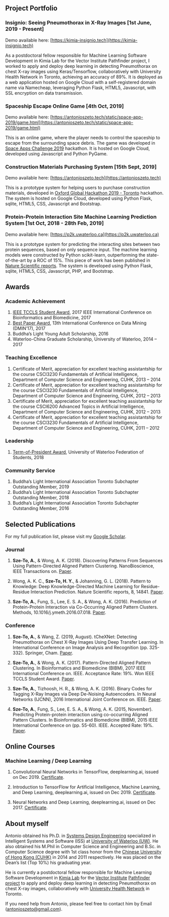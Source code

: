 ## Project Portfolio

### Insignio: Seeing Pneumothorax in X-Ray Images [1st June, 2019 - Present]
Demo available here: [https://kimia-insignio.tech](https://kimia-insignio.tech)

As a postdoctoral fellow responsible for Machine Learning Software Development in Kimia Lab for the Vector Institute Pathfinder project, I worked to apply and deploy deep learning in detecting Pneumothorax on chest X-ray images using Keras/Tensorflow, collaboratively with University Health Network in Toronto, achieving an accuracy of 89%. It is deployed as a web application hosted on Google Cloud with a self-registered domain name via Namecheap, leveraging Python Flask, HTML5, Javascript, with SSL encryption on data transmission.

### Spaceship Escape Online Game [4th Oct, 2019]
Demo available here: [https://antonioszeto.tech/static/space-app-2019/game.html](https://antonioszeto.tech/static/space-app-2019/game.html)

This is an online game, where the player needs to control the spaceship to escape from the surrounding space debris. The game was developed in [Space Apps Challenge 2019](https://www.spaceappschallenge.org/) hackathon. It is hosted on Google Cloud, developed using Javascript and Python PyGame. 

### Construction Materials Purchasing System [15th Sept, 2019]
Demo available here: [https://antonioszeto.tech](https://antonioszeto.tech)

This is a prototype system for helping users to purchase construction materials, developed in [Oxford Global Hackathon 2019 - Toronto](https://www.hackworks.com/en/OxfordHackathonToronto) hackathon. The system is hosted on Google Cloud, developed using Python Flask, sqlite, HTML5, CSS, Javascript and Bootstrap. 

### Protein-Protein Interaction Site Machine Learning Prediction System [1st Oct, 2018 - 28th Feb, 2019]
Demo available here: [https://p2k.uwaterloo.ca](https://p2k.uwaterloo.ca)

This is a prototype system for predicting the interacting sites between two protein sequences, based on only sequence input. The machine learning models were constructed by Python scikit-learn, outperforming the state-of-the-art by a ROC of 15%. This piece of work has been published in [Nature Scientific reports](https://www.nature.com/articles/s41598-018-32834-z). The system is developed using Python Flask, sqlite, HTML5, CSS, Javascript, PHP, and Bootstrap.

## Awards

### Academic Achievement
1. [IEEE TCCLS Student Award](https://antonioszeto.files.wordpress.com/2017/11/2017_11_15_02.jpg), 2017 IEEE International Conference on Bioinformatics and Biomedicine, 2017
2. [Best Paper Award](https://antonioszeto.files.wordpress.com/2013/04/best-paper-awad.jpg), 13th International Conference on Data Mining (DMIN’17), 2017
3. Buddha’s Light Young Adult Scholarship, 2016
4. Waterloo-China Graduate Scholarship, University of Waterloo, 2014 – 2017

### Teaching Excellence
1. Certificate of Merit, appreciation for excellent teaching assistantship for the course CSCI3230 Fundamentals of Artificial Intelligence, Department of Computer Science and Engineering, CUHK, 2013 – 2014
2. Certificate of Merit, appreciation for excellent teaching assistantship for the course CSCI3230 Fundamentals of Artificial Intelligence, Department of Computer Science and Engineering, CUHK, 2012 – 2013
3. Certificate of Merit, appreciation for excellent teaching assistantship for the course CSCI6200 Advanced Topics in Artificial Intelligence, Department of Computer Science and Engineering, CUHK, 2012 – 2013
4. Certificate of Merit, appreciation for excellent teaching assistantship for the course CSCI3230 Fundamentals of Artificial Intelligence, Department of Computer Science and Engineering, CUHK, 2011 – 2012

### Leadership
1. [Term-of-President Award](https://antonioszeto.files.wordpress.com/2018/08/20180716_03.jpg), University of Waterloo Federation of Students, 2018

### Community Service
1. Buddha’s Light International Association Toronto Subchapter Outstanding Member, 2019
2. Buddha’s Light International Association Toronto Subchapter Outstanding Member, 2018
3. Buddha’s Light International Association Toronto Subchapter Outstanding Member, 2016

## Selected Publications 

For my full publication list, please visit my [Google Scholar](https://scholar.google.ca/citations?user=5eIGmcIAAAAJ&hl=en). 

### Journal

1. **Sze-To, A.**, & Wong, A. K. (2018). Discovering Patterns From Sequences Using Pattern-Directed Aligned Pattern Clustering. NanoBioscience, IEEE Transactions on. [Paper](https://ieeexplore.ieee.org/document/8375967).

2. Wong, A. K. C., **Sze-To, H. Y.**, & Johanning, G. L. (2018). Pattern to Knowledge: Deep Knowledge-Directed Machine Learning for Residue-Residue Interaction Prediction. Nature Scientific reports, 8, 14841. [Paper](https://www.nature.com/articles/s41598-018-32834-z).

3. **Sze-To, A.**, Fung, S., Lee, E. S. A., & Wong, A. K. (2016). Prediction of Protein-Protein Interaction via Co-Occurring Aligned Pattern Clusters. Methods, 10.1016/j.ymeth.2016.07.018. [Paper](https://www.ncbi.nlm.nih.gov/pubmed/27476008).

### Conference 

1. **Sze-To, A.**, & Wang, Z. (2019, August). tCheXNet: Detecting Pneumothorax on Chest X-Ray Images Using Deep Transfer Learning. In International Conference on Image Analysis and Recognition (pp. 325-332). Springer, Cham. [Paper](https://link.springer.com/chapter/10.1007/978-3-030-27272-2_28).

2. **Sze-To, A.**, & Wong, A. K. (2017). Pattern-Directed Aligned Pattern Clustering. In Bioinformatics and Biomedicine (BIBM), 2017 IEEE International Conference on. IEEE. Acceptance Rate: 19%. Won IEEE TCCLS Student Award. [Paper](https://ieeexplore.ieee.org/document/8217620).

3. **Sze-To, A.**, Tizhoosh, H. R., & Wong, A. K. (2016). Binary Codes for Tagging X-Ray Images via Deep De-Noising Autoencoders. In Neural Networks (IJCNN), 2016 International Joint Conference on. IEEE. [Paper](https://ieeexplore.ieee.org/abstract/document/7727561).

4. **Sze-To, A.**, Fung, S., Lee, E. S. A., & Wong, A. K. (2015, November). Predicting Protein-protein interaction using co-occurring Aligned Pattern Clusters. In Bioinformatics and Biomedicine (BIBM), 2015 IEEE International Conference on (pp. 55-60). IEEE. Accepted Rate: 19%. [Paper](https://www.ncbi.nlm.nih.gov/pubmed/27476008).

## Online Courses

### Machine Learning / Deep Learning
1. Convolutional Neural Networks in TensorFlow, deeplearning.ai, issued on Dec 2019. [Certificate](https://www.coursera.org/account/accomplishments/verify/KLENB2AKNCN2).

2. Introduction to TensorFlow for Artificial Intelligence, Machine Learning, and Deep Learning, deeplearning.ai, issued on Dec 2019. [Certificate](https://www.coursera.org/account/accomplishments/verify/PKUYJNV9WMUJ).

3. Neural Networks and Deep Learning, deeplearning.ai, issued on Dec 2017. [Certificate](https://www.coursera.org/account/accomplishments/verify/SPEM7CBC6XJX).

## About myself

Antonio obtained his Ph.D. in [Systems Design Engineering](https://uwaterloo.ca/systems-design-engineering/) specialized in Intelligent Systems and Software (ISS) at [University of Waterloo (UW)](https://uwaterloo.ca/). He also obtained his M.Phil in Computer Science and Engineering and B.Sc. in Computer Science degree with 1st class honor from the [Chinese University of Hong Kong (CUHK)](http://www.cuhk.edu.hk/) in 2014 and 2011 respectively. He was placed on the Dean’s list (Top 10%) his graduating year.

He is currently a postdoctoral fellow responsible for Machine Learning Software Development in [Kimia Lab](https://kimialab.uwaterloo.ca/kimia/) for the [Vector Institute](https://vectorinstitute.ai/) [Pathfinder project](https://vectorinstitute.ai/2019/07/16/thousands-of-images-at-the-radiologists-fingertips-seeing-the-invisible/) to apply and deploy deep learning in detecting Pneumothorax on chest X-ray images, collaboratively with [University Health Network](https://www.uhn.ca/) in Toronto.

If you need help from Antonio, please feel free to contact him by Email ([antonioszeto@gmail.com](mailto:antonioszeto@gmail.com)).
